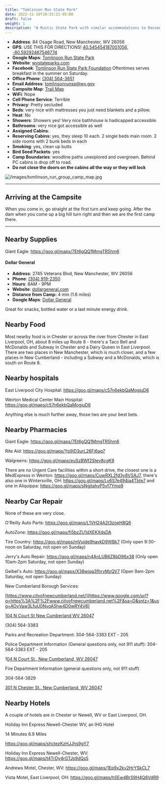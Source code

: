 ```yaml
---
title: "Tomlinson Run State Park"
date: 2022-11-10T10:33:21-05:00
draft: false
weight: 1
description: "A Rustic State Park with similar accommodations to Racoon Creek."
---
```


- **Address**: 84 Osage Road, New Manchester, WV 26056
- **GPS**: USE THIS FOR DIRECTIONS! [40.545454187001056, -80.59292467546774](https://goo.gl/maps/FMH1qFqK2ToXp1M47)
- **Google Maps**: [Tomlinson Run State Park](https://goo.gl/maps/qBbR9WZ72GPFZZsZA)
- **Website**: [wvstateparks.com](https://wvstateparks.com/park/tomlinson-run-state-park/)
- **Facebook**: [Tomlinson Run State Park Foundation](https://www.facebook.com/TomlinsonRunStateParkFoundation/) Oftentimes serves breakfast in the summer on Saturday.
- **Office Phone**: [(304) 564-3651](tel:304-564-3651)
- **Email Address**: [tomlinsonrunsp@wv.gov](mailto:tomlinsonrunsp@wv.gov)
- **Campsite Map**: [Trail Map](/TomlinsonRunStateParkMap.png)
- **WiFi**: Nope
- **Cell Phone Service**: Terrible
- **Privacy**: Pretty secluded
- **Beds**: very nice with mattresses you just need blankets and a pillow.
- **Heat**: No
- **Showers**: Showers yes! Very nice bathhouse is hadicapped accessible.
- **Bathrooms**: very nice got accessible as well
- **Assigned Cabins**: 
- **Reserving Cabins:** yes, they sleep 10 each. 2 single beds main room. 2 side rooms with 2 bunk beds in each
- **Smoking**:  yes, clean up butts
- **Bird Seed Packets**: yes
- **Camp Boundaries**: woodline paths unexplored and overgrown. Behind PC cabins is drop off to road.
- **Do not close the doors on the cabins all the way or they will lock** 

![/images/tomlinson_run_group_camp_map.jpg](/images/tomlinson_run_group_camp_map.jpg)

---

## Arriving at the Campsite

When you come in, go straight at the first turn and keep going. After the dam when you come up a big hill turn right and then we are the first camp there. 

---

## Nearby Supplies

Giant Eagle: https://goo.gl/maps/7Et6gQQ1MmgTR5hm6

#### Dollar General

- **Address**: 2745 Veterans Blvd, New Manchester, WV 26056
- **Phone**: [(304) 919-2350](tel:304-919-2350)
- **Hours**: 8AM - 9PM
- **Website**: [dollargeneral.com](https://www.dollargeneral.com/store-directory/pa/jennerstown/6081.html)
- **Distance from Camp:** 4 min (1.6 miles)
- **Google Maps**: [Dollar General](https://www.google.com/maps/place/Dollar+General/@40.1633058,-79.0812317,17z/data=!4m15!1m8!3m7!1s0x89cb211c03d0bb43:0x6b20a864422a46fd!2s1297+W+Pitt+St,+Boswell,+PA+15531!3b1!8m2!3d40.1633058!4d-79.0812317!16s%2Fg%2F11bw3y5p29!3m5!1s0x89cb21005ff4d80d:0xc075b58a9fa04be8!8m2!3d40.1633058!4d-79.0812317!16s%2Fg%2F1hc4_hlyq)

Great for snacks, bottled water or a last minute energy drink.

## Nearby Food

Most nearby food is in Chester or across the river from Chester in East Liverpool, OH, about 8 miles up Route 8 - there's a Taco Bell and McDonalds and Subway in Chester and a Dairy Queen in East Liverpool. There are two places in New Manchester, which is much closer, and a few places in New Cumberland - including a Subway and a McDonalds, which is south on Route 8.

## Nearby hospitals

East Liverpool City Hospital: https://goo.gl/maps/c57n6ekbQaMogiuD6

Weirton Medical Center Main Hospital: https://goo.gl/maps/c57n6ekbQaMogiuD6

Anything else is much further away, those two are your best bets.

## Nearby Pharmacies

Giant Eagle: https://goo.gl/maps/7Et6gQQ1MmgTR5hm6

Rite Aid: https://goo.gl/maps/Yp9jD3urL26Fi6aq7

Walgreens: https://goo.gl/maps/euSzBWf2Stev8cgK9

There are no Urgent Care facilities within a short drive, the closest one is a MedExpress in Weirton: https://goo.gl/maps/CuwRXL2fd3y8VSAJ7, there's also one in Wintersville, OH: https://goo.gl/maps/Ly6S7e494ia4Tbte7 and one in Aliquippa: https://goo.gl/maps/sNgjtahvP5vf7Ymq9

## Nearby Car Repair

None of these are very close.

O'Reilly Auto Parts: https://goo.gl/maps/L1VH24A2t3zoeH8Q6

AutoZone: https://goo.gl/maps/fi5bzZU1dXEKXdsDA

Tire Country: https://goo.gl/maps/mVujde9havkD9WBk7 (Only open 9:30-noon on Saturday, not open on Sunday)

Jerry's Auto Repair: https://goo.gl/maps/n4AnLUB6Z8bD96x38 (Only open 10am-2pm Saturday, not open Sunday)

Geibel's Auto: https://goo.gl/maps/X38wiqa3fhrvMzQV7 (Open 9am-2pm Saturday, not open Sunday)

New Cumberland Borough Services:

[https://www.cityofnewcumberland.net/](https://www.google.com/url?q=https%3A%2F%2Fwww.cityofnewcumberland.net%2F&sa=D&sntz=1&usg=AOvVaw3LfuU0NvoA5hw4D0wRY4V6)

[104 N Court St New Cumberland WV 26047](https://www.google.com/maps/search/104+N+Court+St+New+Cumberland+WV+26047?entry=gmail&source=g)

(304) 564-3383

Parks and Recreation Department: 304-564-3383 EXT - 205

Police Department Information (General questions only, not 911 stuff): 304-564-3383 EXT - 205

1[04 N Court St., New Cumberland, WV 26047](https://www.google.com/maps/search/04+N+Court+St.,+New+Cumberland,+WV+26047?entry=gmail&source=g)

Fire Department Information (general questions only, not 911 stuff)

304-564-3829

[301 N Chester St., New Cumberland, WV 26047](https://www.google.com/maps/search/301+N+Chester+St.,+New+Cumberland,+WV+26047?entry=gmail&source=g)

## Nearby Hotels

A couple of hotels are in Chester or Newell, WV or East Liverpool, OH.

Holiday Inn Express Newell-Chester WV, an IHG Hotel

14 Minutes 6.9 Miles

https://goo.gl/maps/shctezKzHJJhs9gY7

Holiday Inn Express Newell-Chester, WV: https://goo.gl/maps/t4TrDy4rGTJs9dQs5

Andrews Motel, Chester, WV: https://goo.gl/maps/1Ep9x2kv2HrYSkCL7

Vista Motel, East Liverpool, OH: https://goo.gl/maps/hSEw4BrS9H4Q8VdR9
